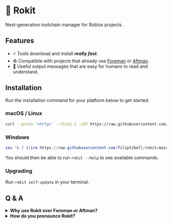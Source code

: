 <!-- markdownlint-disable MD023 -->
<!-- markdownlint-disable MD026 -->
<!-- markdownlint-disable MD033 -->

# 🚀 Rokit

Next-generation toolchain manager for Roblox projects.

## Features

- ⚡ Tools download and install **_really fast_**.
- ♻️ Compatible with projects that already use [Foreman][foreman] or [Aftman][aftman].
- 📝 Useful output messages that are easy for humans to read and understand.

## Installation

Run the installation command for your platform below to get started.

### macOS / Linux

```sh
curl --proto '=https' --tlsv1.2 -sSf https://raw.githubusercontent.com/filiptibell/rokit/main/scripts/install.sh | sh
```

### Windows

```ps1
iex "& { $(irm https://raw.githubusercontent.com/filiptibell/rokit/main/scripts/install.ps1) } RunJob"
```

You should then be able to run `rokit --help` to see available commands.

### Upgrading

Run `rokit self-update` in your terminal.

## Q & A

<details> <summary> <b>Why use Rokit over Foreman or Aftman?</b> </summary>

### For a new Roblox developer

Rokit is the _fastest_ and _friendliest_ way to get set up with tooling for a new Roblox project. <br/>
Installation is completely automated and you do not need to manually edit any files to get your tools working.

### For everyone else

Foreman and Aftman both have an uncertain future as toolchain managers for the community. <br/>
Most of the existing problems boil down to issues with maintainership:

- Foreman is maintained by Roblox itself.
- Aftman is maintained by a third party that is no longer interested in Roblox.

Rokit aims to solve this by taking a community-first approach and being built with community contributions in mind, and also acknowledges that developers will not migrate from any of the existing toolchain managers _just because_. Rokit needs to be **_substantially better_**.

</details>

<details> <summary> <b>How do you pronounce Rokit?</b> </summary>

### However you want.

- "Rocket" for speed
- "Ro-kit" for Roblox-y flair
- "Rock-it" if you're feeling groovy

</details>

[foreman]: https://github.com/Roblox/foreman
[aftman]: https://github.com/LGPhatguy/aftman
